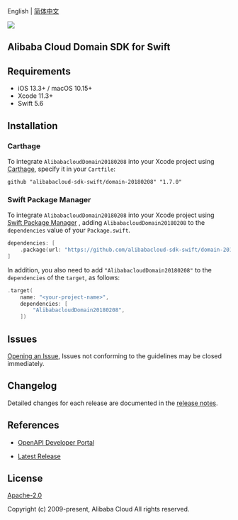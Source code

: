 English | [简体中文](README-CN.md)

![](https://aliyunsdk-pages.alicdn.com/icons/AlibabaCloud.svg)

## Alibaba Cloud Domain SDK for Swift

## Requirements

- iOS 13.3+ / macOS 10.15+
- Xcode 11.3+
- Swift 5.6

## Installation

### Carthage

To integrate `AlibabacloudDomain20180208` into your Xcode project using [Carthage](https://github.com/Carthage/Carthage), specify it in your `Cartfile`:

```ogdl
github "alibabacloud-sdk-swift/domain-20180208" "1.7.0"
```

### Swift Package Manager

To integrate `AlibabacloudDomain20180208` into your Xcode project using [Swift Package Manager](https://swift.org/package-manager/) , adding `AlibabacloudDomain20180208` to the `dependencies` value of your `Package.swift`.

```swift
dependencies: [
    .package(url: "https://github.com/alibabacloud-sdk-swift/domain-20180208.git", from: "1.7.0")
]
```

In addition, you also need to add `"AlibabacloudDomain20180208"` to the `dependencies` of the `target`, as follows:

```swift
.target(
    name: "<your-project-name>",
    dependencies: [
        "AlibabacloudDomain20180208",
    ])
```

## Issues

[Opening an Issue](https://github.com/alibabacloud-sdk-swift/domain-20180208/issues/new), Issues not conforming to the guidelines may be closed immediately.

## Changelog

Detailed changes for each release are documented in the [release notes](./ChangeLog.txt).

## References

* [OpenAPI Developer Portal](https://next.api.alibabacloud.com/home)
- [Latest Release](https://github.com/alibabacloud-sdk-swift/domain-20180208)

## License

[Apache-2.0](http://www.apache.org/licenses/LICENSE-2.0)

Copyright (c) 2009-present, Alibaba Cloud All rights reserved.
